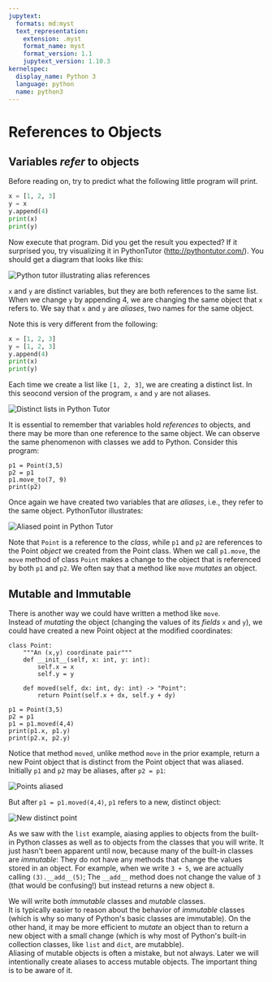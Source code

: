 ```yaml
---
jupytext:
  formats: md:myst
  text_representation:
    extension: .myst
    format_name: myst
    format_version: 1.1
    jupytext_version: 1.10.3
kernelspec:
  display_name: Python 3
  language: python
  name: python3
---
```


# References to Objects

## Variables *refer* to objects

Before reading on, try to predict what the following
little program will print.

```python
x = [1, 2, 3]
y = x
y.append(4)
print(x)
print(y)
```

Now execute that program.  Did you get the result you 
expected?  If it surprised you, try visualizing it in 
PythonTutor (http://pythontutor.com/).  You should get a 
diagram that looks like this: 


![Python tutor illustrating alias references](
img/pythontutor-list-alias.png)

`x` and `y` are distinct variables, but they are both references to
the same list.   When we change `y` by appending 4, we are changing the
same object that `x` refers to.   We say that `x` and `y` are *aliases*,
two names for the same object. 

Note this is very different from the following: 

```python
x = [1, 2, 3]
y = [1, 2, 3]
y.append(4)
print(x)
print(y)
```

Each time we create a list like `[1, 2, 3]`, we are creating a distinct 
list.  In this seocond version of the program, `x` and `y` are not 
aliases. 

![Distinct lists in Python Tutor](img/pythontutor-list-noalias.png)

It is essential to remember that variables hold *references* to objects, and 
there may be more than one reference to the same object.  We can observe the 
same phenomenon with classes we add to Python.  Consider this program: 

```{code-cell} python3
p1 = Point(3,5)
p2 = p1
p1.move_to(7, 9)
print(p2)
```

Once again we have created two variables that are *aliases*, i.e., they 
refer to the same object.   PythonTutor illustrates: 

![Aliased point in Python Tutor](img/pythontutor-aliased-point.png)

Note that `Point` is a reference to the *class*, while `p1` and `p2` are
references to the Point *object* we created from the Point class.  When
we call `p1.move`, the `move` method of class `Point` makes a change to 
the object that is referenced by both `p1` and `p2`.  We often say that 
a method like `move` *mutates* an object. 

## Mutable and Immutable

There is another way we could have written a method like `move`.  
Instead of *mutating* the object (changing the values of its *fields* 
`x` and `y`), we could have created a new Point object at the 
modified coordinates: 

```{code-cell} python3
class Point:
    """An (x,y) coordinate pair"""
    def __init__(self, x: int, y: int):
        self.x = x
        self.y = y

    def moved(self, dx: int, dy: int) -> "Point":
        return Point(self.x + dx, self.y + dy)

p1 = Point(3,5)
p2 = p1
p1 = p1.moved(4,4)
print(p1.x, p1.y)
print(p2.x, p2.y)
```

Notice that method `moved`, unlike method `move` in the prior example, 
return a new Point object that is distinct from the Point object that
was aliased.  Initially `p1` and `p2` may be aliases, after `p2 = p1`: 

![Points aliased](img/pythontutor-point-unaliased-step1.png)

But after `p1 = p1.moved(4,4)`, `p1` refers to a new, distinct object: 

![New distinct point](img/pythontutor-point-unaliased-step2.png)

As we saw with the `list` example, aiasing applies to objects 
from the built-in Python classes as well as to objects 
from the classes that you will write.  It just hasn't been 
apparent until now, because many of the built-in classes 
are *immutable*:  They do not have any methods that 
change the values stored in an object.  For example, when 
we write `3 + 5`, we are actually calling `(3).__add__(5)`; 
The `__add__` method does not change the value of `3` (that 
would be confusing!) but instead returns a new object `8`. 

We will write both *immutable* classes and *mutable* classes.  
It is typically easier to reason about the behavior of *immutable* 
classes (which is why so many of Python's basic classes are
immutable).  On the other hand, it may be more efficient to *mutate* 
an object than to return a new object with a small change (which is 
why most of Python's built-in collection classes, like `list` and 
`dict`, are mutabble).  
Aliasing of mutable objects is often a mistake, but not always. 
Later we will intentionally create aliases to access 
mutable objects.  The important thing is to be aware of it.


